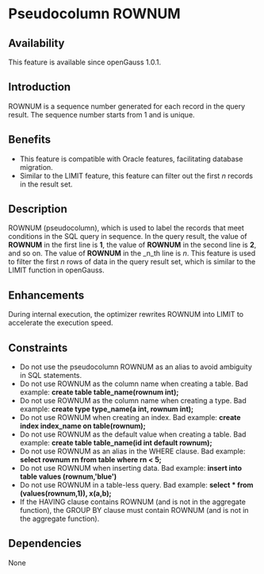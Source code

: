 # Pseudocolumn ROWNUM<a name="EN-US_TOPIC_0000001138590191"></a>

## Availability<a name="section56086982"></a>

This feature is available since openGauss 1.0.1.

## Introduction<a name="section35020791"></a>

ROWNUM is a sequence number generated for each record in the query result. The sequence number starts from 1 and is unique.

## Benefits<a name="section46751668"></a>

-   This feature is compatible with Oracle features, facilitating database migration.
-   Similar to the LIMIT feature, this feature can filter out the first  _n_  records in the result set.

## Description<a name="section18111828"></a>

ROWNUM \(pseudocolumn\), which is used to label the records that meet conditions in the SQL query in sequence. In the query result, the value of  **ROWNUM**  in the first line is  **1**, the value of  **ROWNUM**  in the second line is  **2**, and so on. The value of  **ROWNUM**  in the  _n_th line is  _n_. This feature is used to filter the first  _n_  rows of data in the query result set, which is similar to the LIMIT function in openGauss.

## Enhancements<a name="section28788730"></a>

During internal execution, the optimizer rewrites ROWNUM into LIMIT to accelerate the execution speed.

## Constraints<a name="section06531946143616"></a>

-   Do not use the pseudocolumn ROWNUM as an alias to avoid ambiguity in SQL statements.
-   Do not use ROWNUM as the column name when creating a table. Bad example:  **create table table\_name\(rownum int\);**
-   Do not use ROWNUM as the column name when creating a type. Bad example:  **create type type\_name\(a int, rownum int\);**
-   Do not use ROWNUM when creating an index. Bad example:  **create index index\_name on table\(rownum\);**
-   Do not use ROWNUM as the default value when creating a table. Bad example:  **create table table\_name\(id int default rownum\);**
-   Do not use ROWNUM as an alias in the WHERE clause. Bad example:  **select rownum rn from table where rn < 5;**
-   Do not use ROWNUM when inserting data. Bad example:  **insert into table values \(rownum,'blue'\)**
-   Do not use ROWNUM in a table-less query. Bad example:  **select \* from \(values\(rownum,1\)\), x\(a,b\);**
-   If the HAVING clause contains ROWNUM \(and is not in the aggregate function\), the GROUP BY clause must contain ROWNUM \(and is not in the aggregate function\).

## Dependencies<a name="section57771982"></a>

None

